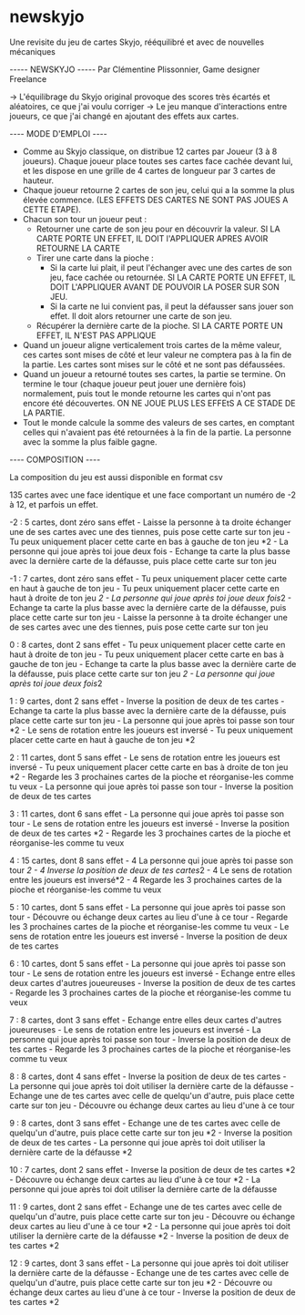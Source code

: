# newskyjo
Une revisite du jeu de cartes Skyjo, rééquilibré et avec de nouvelles mécaniques

----- NEWSKYJO -----
Par Clémentine Plissonnier, Game designer Freelance

-> L'équilibrage du Skyjo original provoque des scores très écartés et aléatoires, ce que j'ai voulu corriger
-> Le jeu manque d'interactions entre joueurs, ce que j'ai changé en ajoutant des effets aux cartes.


---- MODE D'EMPLOI ----

- Comme au Skyjo classique, on distribue 12 cartes par Joueur (3 à 8 joueurs). Chaque joueur place toutes ses cartes face cachée devant lui, et les dispose en une grille de 4 cartes de longueur par 3 cartes de hauteur.
- Chaque joueur retourne 2 cartes de son jeu, celui qui a la somme la plus élevée commence. (LES EFFETS DES CARTES NE SONT PAS JOUES A CETTE  ETAPE).
- Chacun son tour un joueur peut : 
	- Retourner une carte de son jeu pour en découvrir la valeur. SI LA CARTE PORTE UN EFFET, IL DOIT l'APPLIQUER APRES AVOIR RETOURNE 	LA CARTE
	- Tirer une carte dans la pioche :
		- Si la carte lui plait, il peut l'échanger avec une des cartes de son jeu, face cachée ou retournée. SI LA CARTE PORTE UN 		EFFET, IL DOIT L'APPLIQUER AVANT DE POUVOIR LA POSER SUR SON JEU.
		- Si la carte ne lui convient pas, il peut la défausser sans jouer son effet. Il doit alors retourner une carte de son jeu.
	- Récupérer la dernière carte de la pioche. SI LA CARTE PORTE UN EFFET, IL N'EST PAS APPLIQUE
- Quand un joueur aligne verticalement trois cartes de la même valeur, ces cartes sont mises de côté et leur valeur ne comptera pas à la fin de la partie. Les cartes sont mises sur le côté et ne sont pas défaussées.
- Quand un joueur a retourné toutes ses cartes, la partie se termine. On termine le tour (chaque joueur peut jouer une dernière fois) normalement, puis tout le monde retourne les cartes qui n'ont pas encore été découvertes. ON NE JOUE PLUS LES EFFEtS A CE STADE DE LA PARTIE.
- Tout le monde calcule la somme des valeurs de ses cartes, en comptant celles qui n'avaient pas été retournées à la fin de la partie. La personne avec la somme la plus faible gagne.



---- COMPOSITION ----

La composition du jeu est aussi disponible en format csv

135 cartes avec une face identique et une face comportant un numéro de -2 à 12, et parfois un effet.

-2 : 5 cartes, dont zéro sans effet
	- Laisse la personne à ta droite échanger une de ses cartes avec une des tiennes, puis pose cette carte sur ton jeu
	- Tu peux uniquement placer cette carte en bas à gauche de ton jeu *2
	- La personne qui joue après toi joue deux fois
	- Echange ta carte la plus basse avec la dernière carte de la défausse, puis place cette carte sur ton jeu

-1 : 7 cartes, dont zéro sans effet
	- Tu peux uniquement placer cette carte en haut à gauche de ton jeu
	- Tu peux uniquement placer cette carte en haut à droite de ton jeu *2
	- La personne qui joue après toi joue deux fois*2
	- Echange ta carte la plus basse avec la dernière carte de la défausse, puis place cette carte sur ton jeu
	- Laisse la personne à ta droite échanger une de ses cartes avec une des tiennes, puis pose cette carte sur ton jeu

0 : 8 cartes, dont 2 sans effet
	- Tu peux uniquement placer cette carte en haut à droite de ton jeu
	- Tu peux uniquement placer cette carte en bas à gauche de ton jeu
	- Echange ta carte la plus basse avec la dernière carte de la défausse, puis place cette carte sur ton jeu *2
	- La personne qui joue après toi joue deux fois*2

1 : 9 cartes, dont 2 sans effet
	- Inverse la position de deux de tes cartes
	- Echange ta carte la plus basse avec la dernière carte de la défausse, puis place cette carte sur ton jeu
	- La personne qui joue après toi passe son tour *2
	- Le sens de rotation entre les joueurs est inversé
	- Tu peux uniquement placer cette carte en haut à gauche de ton jeu *2
 
2 : 11 cartes, dont 5 sans effet
	- Le sens de rotation entre les joueurs est inversé
	- Tu peux uniquement placer cette carte en bas à droite de ton jeu *2
	- Regarde les 3 prochaines cartes de la pioche et réorganise-les comme tu veux
	- La personne qui joue après toi passe son tour
	- Inverse la position de deux de tes cartes

3 : 11 cartes, dont 6 sans effet
	- La personne qui joue après toi passe son tour
	- Le sens de rotation entre les joueurs est inversé
	- Inverse la position de deux de tes cartes *2
	- Regarde les 3 prochaines cartes de la pioche et réorganise-les comme tu veux

4 : 15 cartes, dont 8 sans effet
	- 4 La personne qui joue après toi passe son tour *2
	- 4 Inverse la position de deux de tes cartes*2
	- 4 Le sens de rotation entre les joueurs est inversé*2
	- 4 Regarde les 3 prochaines cartes de la pioche et réorganise-les comme tu veux

5 : 10 cartes, dont 5 sans effet
	- La personne qui joue après toi passe son tour
	- Découvre ou échange deux cartes au lieu d'une à ce tour
	- Regarde les 3 prochaines cartes de la pioche et réorganise-les comme tu veux
	- Le sens de rotation entre les joueurs est inversé
	- Inverse la position de deux de tes cartes

6 : 10 cartes, dont 5 sans effet
	- La personne qui joue après toi passe son tour
	- Le sens de rotation entre les joueurs est inversé
	- Echange entre elles deux cartes d'autres joueureuses
	- Inverse la position de deux de tes cartes
	- Regarde les 3 prochaines cartes de la pioche et réorganise-les comme tu veux

7 : 8 cartes, dont 3 sans effet
	- Echange entre elles deux cartes d'autres joueureuses
	- Le sens de rotation entre les joueurs est inversé
	- La personne qui joue après toi passe son tour
	- Inverse la position de deux de tes cartes
	-  Regarde les 3 prochaines cartes de la pioche et réorganise-les comme tu veux

8 : 8 cartes, dont 4 sans effet
	- Inverse la position de deux de tes cartes
	- La personne qui joue après toi doit utiliser la dernière carte de la défausse
	- Echange une de tes cartes avec celle de quelqu'un d'autre, puis place cette carte sur ton jeu
	- Découvre ou échange deux cartes au lieu d'une à ce tour

9 : 8 cartes, dont 3 sans effet
	- Echange une de tes cartes avec celle de quelqu'un d'autre, puis place cette carte sur ton jeu *2
	- Inverse la position de deux de tes cartes
	- La personne qui joue après toi doit utiliser la dernière carte de la défausse *2

10 : 7 cartes, dont 2 sans effet
	- Inverse la position de deux de tes cartes *2
	- Découvre ou échange deux cartes au lieu d'une à ce tour *2
	- La personne qui joue après toi doit utiliser la dernière carte de la défausse

11 : 9 cartes, dont 2 sans effet
	- Echange une de tes cartes avec celle de quelqu'un d'autre, puis place cette carte sur ton jeu
	- Découvre ou échange deux cartes au lieu d'une à ce tour *2
	- La personne qui joue après toi doit utiliser la dernière carte de la défausse *2
	- Inverse la position de deux de tes cartes *2

12 : 9 cartes, dont 3 sans effet
	- La personne qui joue après toi doit utiliser la dernière carte de la défausse
	- Echange une de tes cartes avec celle de quelqu'un d'autre, puis place cette carte sur ton jeu *2
	- Découvre ou échange deux cartes au lieu d'une à ce tour
	- Inverse la position de deux de tes cartes *2





